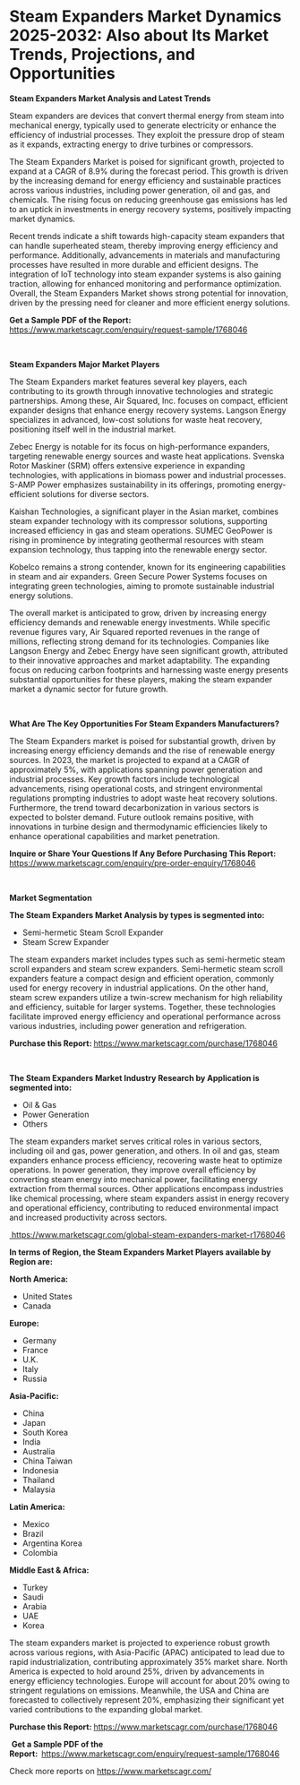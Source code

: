 <p><h1>Steam Expanders Market Dynamics 2025-2032: Also about Its Market Trends, Projections, and Opportunities</h1></p><p><strong>Steam Expanders Market Analysis and Latest Trends</strong></p>
<p><p>Steam expanders are devices that convert thermal energy from steam into mechanical energy, typically used to generate electricity or enhance the efficiency of industrial processes. They exploit the pressure drop of steam as it expands, extracting energy to drive turbines or compressors.</p><p>The Steam Expanders Market is poised for significant growth, projected to expand at a CAGR of 8.9% during the forecast period. This growth is driven by the increasing demand for energy efficiency and sustainable practices across various industries, including power generation, oil and gas, and chemicals. The rising focus on reducing greenhouse gas emissions has led to an uptick in investments in energy recovery systems, positively impacting market dynamics.</p><p>Recent trends indicate a shift towards high-capacity steam expanders that can handle superheated steam, thereby improving energy efficiency and performance. Additionally, advancements in materials and manufacturing processes have resulted in more durable and efficient designs. The integration of IoT technology into steam expander systems is also gaining traction, allowing for enhanced monitoring and performance optimization. Overall, the Steam Expanders Market shows strong potential for innovation, driven by the pressing need for cleaner and more efficient energy solutions.</p></p>
<p><strong>Get a Sample PDF of the Report:&nbsp;</strong> <a href="https://www.marketscagr.com/enquiry/request-sample/1768046?utm_campaign=1932&utm_medium=2&utm_source=Github&utm_content=ia&utm_term=27022025&utm_id=steam-expanders">https://www.marketscagr.com/enquiry/request-sample/1768046</a></p>
<p>&nbsp;</p>
<p><strong>Steam Expanders Major Market Players</strong></p>
<p><p>The Steam Expanders market features several key players, each contributing to its growth through innovative technologies and strategic partnerships. Among these, Air Squared, Inc. focuses on compact, efficient expander designs that enhance energy recovery systems. Langson Energy specializes in advanced, low-cost solutions for waste heat recovery, positioning itself well in the industrial market.</p><p>Zebec Energy is notable for its focus on high-performance expanders, targeting renewable energy sources and waste heat applications. Svenska Rotor Maskiner (SRM) offers extensive experience in expanding technologies, with applications in biomass power and industrial processes. S-AMP Power emphasizes sustainability in its offerings, promoting energy-efficient solutions for diverse sectors.</p><p>Kaishan Technologies, a significant player in the Asian market, combines steam expander technology with its compressor solutions, supporting increased efficiency in gas and steam operations. SUMEC GeoPower is rising in prominence by integrating geothermal resources with steam expansion technology, thus tapping into the renewable energy sector.</p><p>Kobelco remains a strong contender, known for its engineering capabilities in steam and air expanders. Green Secure Power Systems focuses on integrating green technologies, aiming to promote sustainable industrial energy solutions.</p><p>The overall market is anticipated to grow, driven by increasing energy efficiency demands and renewable energy investments. While specific revenue figures vary, Air Squared reported revenues in the range of millions, reflecting strong demand for its technologies. Companies like Langson Energy and Zebec Energy have seen significant growth, attributed to their innovative approaches and market adaptability. The expanding focus on reducing carbon footprints and harnessing waste energy presents substantial opportunities for these players, making the steam expander market a dynamic sector for future growth.</p></p>
<p>&nbsp;</p>
<p><strong>What Are The Key Opportunities For Steam Expanders Manufacturers?</strong></p>
<p><p>The Steam Expanders market is poised for substantial growth, driven by increasing energy efficiency demands and the rise of renewable energy sources. In 2023, the market is projected to expand at a CAGR of approximately 5%, with applications spanning power generation and industrial processes. Key growth factors include technological advancements, rising operational costs, and stringent environmental regulations prompting industries to adopt waste heat recovery solutions. Furthermore, the trend toward decarbonization in various sectors is expected to bolster demand. Future outlook remains positive, with innovations in turbine design and thermodynamic efficiencies likely to enhance operational capabilities and market penetration.</p></p>
<p><strong>Inquire or Share Your Questions If Any Before Purchasing This Report:</strong> <a href="https://www.marketscagr.com/enquiry/pre-order-enquiry/1768046?utm_campaign=1932&utm_medium=2&utm_source=Github&utm_content=ia&utm_term=27022025&utm_id=steam-expanders">https://www.marketscagr.com/enquiry/pre-order-enquiry/1768046</a></p>
<p>&nbsp;</p>
<p><strong>Market Segmentation</strong></p>
<p><strong>The Steam Expanders Market Analysis by types is segmented into:</strong></p>
<p><ul><li>Semi-hermetic Steam Scroll Expander</li><li>Steam Screw Expander</li></ul></p>
<p><p>The steam expanders market includes types such as semi-hermetic steam scroll expanders and steam screw expanders. Semi-hermetic steam scroll expanders feature a compact design and efficient operation, commonly used for energy recovery in industrial applications. On the other hand, steam screw expanders utilize a twin-screw mechanism for high reliability and efficiency, suitable for larger systems. Together, these technologies facilitate improved energy efficiency and operational performance across various industries, including power generation and refrigeration.</p></p>
<p><strong>Purchase this Report:&nbsp;</strong><a href="https://www.marketscagr.com/purchase/1768046?utm_campaign=1932&utm_medium=2&utm_source=Github&utm_content=ia&utm_term=27022025&utm_id=steam-expanders">https://www.marketscagr.com/purchase/1768046</a></p>
<p>&nbsp;</p>
<p><strong>The Steam Expanders Market Industry Research by Application is segmented into:</strong></p>
<p><ul><li>Oil & Gas</li><li>Power Generation</li><li>Others</li></ul></p>
<p><p>The steam expanders market serves critical roles in various sectors, including oil and gas, power generation, and others. In oil and gas, steam expanders enhance process efficiency, recovering waste heat to optimize operations. In power generation, they improve overall efficiency by converting steam energy into mechanical power, facilitating energy extraction from thermal sources. Other applications encompass industries like chemical processing, where steam expanders assist in energy recovery and operational efficiency, contributing to reduced environmental impact and increased productivity across sectors.</p></p>
<p><a href="https://www.marketscagr.com/global-steam-expanders-market-r1768046?utm_campaign=1932&utm_medium=2&utm_source=Github&utm_content=ia&utm_term=27022025&utm_id=steam-expanders">&nbsp;https://www.marketscagr.com/global-steam-expanders-market-r1768046</a></p>
<p><strong>In terms of Region, the Steam Expanders Market Players available by Region are:</strong></p>
<p>
    <p> <strong> North America: </strong>
        <ul>
            <li>United States</li>
            <li>Canada</li>
        </ul>
        </p> 
    <p> <strong> Europe: </strong>
        <ul>
            <li>Germany</li>
            <li>France</li>
            <li>U.K.</li>
            <li>Italy</li>
            <li>Russia</li>
        </ul>
        </p> 
    <p> <strong> Asia-Pacific: </strong>
        <ul>
            <li>China</li>
            <li>Japan</li>
            <li>South Korea</li>
            <li>India</li>
            <li>Australia</li>
            <li>China Taiwan</li>
            <li>Indonesia</li>
            <li>Thailand</li>
            <li>Malaysia</li>
        </ul>
        </p> 
    <p> <strong> Latin America: </strong>
        <ul>
            <li>Mexico</li>
            <li>Brazil</li>
            <li>Argentina Korea</li>
            <li>Colombia</li>
        </ul>
        </p> 
    <p> <strong> Middle East & Africa: </strong>
        <ul>
            <li>Turkey</li>
            <li>Saudi</li>
            <li>Arabia</li>
            <li>UAE</li>
            <li>Korea</li>
        </ul>
    </p>
    </p>
<p><p>The steam expanders market is projected to experience robust growth across various regions, with Asia-Pacific (APAC) anticipated to lead due to rapid industrialization, contributing approximately 35% market share. North America is expected to hold around 25%, driven by advancements in energy efficiency technologies. Europe will account for about 20% owing to stringent regulations on emissions. Meanwhile, the USA and China are forecasted to collectively represent 20%, emphasizing their significant yet varied contributions to the expanding global market.</p></p>
<p><strong>Purchase this Report: </strong><a href="https://www.marketscagr.com/purchase/1768046?utm_campaign=1932&utm_medium=2&utm_source=Github&utm_content=ia&utm_term=27022025&utm_id=steam-expanders">https://www.marketscagr.com/purchase/1768046</a></p>
<p>&nbsp;<strong>Get a Sample PDF of the Report:&nbsp;&nbsp;</strong><a href="https://www.marketscagr.com/enquiry/request-sample/1768046?utm_campaign=1932&utm_medium=2&utm_source=Github&utm_content=ia&utm_term=27022025&utm_id=steam-expanders">https://www.marketscagr.com/enquiry/request-sample/1768046</a></p>
<p><strong></strong></p>
<p>Check more reports on <a href="https://www.marketscagr.com/?utm_campaign=1932&utm_medium=2&utm_source=Github&utm_content=ia&utm_term=27022025&utm_id=steam-expanders">https://www.marketscagr.com/</a></p>